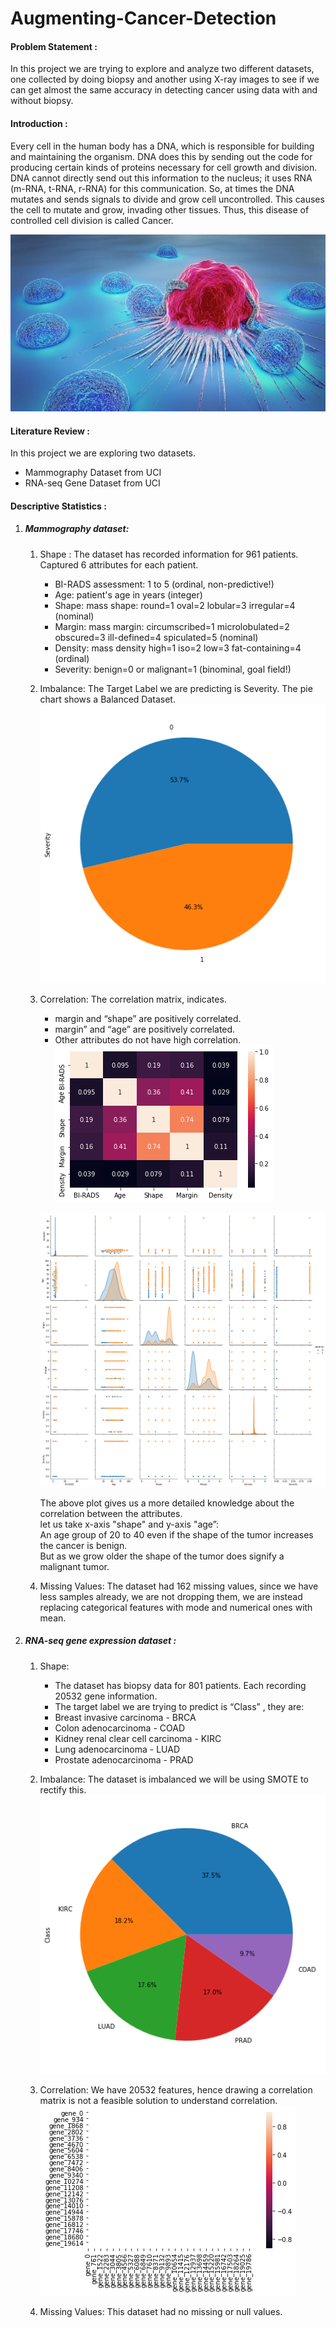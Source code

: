  # Augmenting-Cancer-Detection
 
 ####  Problem Statement :
  In this project we are trying to explore and analyze two different datasets, one collected by doing biopsy and another using X-ray images to see if we can get almost     the same accuracy in detecting cancer using data with and without biopsy.

 ####  Introduction :
  Every cell in the human body has a DNA, which is responsible for building and maintaining the organism. DNA does this by sending out the code for producing certain      kinds of proteins necessary for cell growth and division. DNA cannot directly send out this information to the nucleus; it uses RNA (m-RNA, t-RNA, r-RNA) for this   communication. So, at times the DNA mutates and sends signals to divide and grow cell uncontrolled. This causes the cell to mutate and grow, invading other tissues.
Thus, this disease of controlled cell division is called Cancer.

![Cancer](https://github.com/Sreeja-coder/Augmenting-Cancer-Detection/blob/main/assets/cancer_cell.jpg)


  ####  Literature Review :
   In this project we are exploring two datasets.
   * Mammography Dataset from UCI
   * RNA-seq Gene Dataset from UCI
  
  #### Descriptive Statistics :
   1. ##### Mammography dataset:
      1. Shape :
         The dataset has recorded information for 961 patients. <br>
         Captured 6 attributes for each patient. <br>
           * BI-RADS assessment: 1 to 5 (ordinal, non-predictive!)  <br>
           * Age: patient's age in years (integer)  <br>
           * Shape: mass shape: round=1 oval=2 lobular=3 irregular=4 (nominal)  <br>
           * Margin: mass margin: circumscribed=1 microlobulated=2 obscured=3 ill-defined=4 spiculated=5 (nominal)  <br>
           * Density: mass density high=1 iso=2 low=3 fat-containing=4 (ordinal)  <br>
           * Severity: benign=0 or malignant=1 (binominal, goal field!)  <br>
           
           
      2. Imbalance:
         The Target Label we are predicting is Severity. The pie chart shows a Balanced Dataset. <br>
         ![pie chart](https://github.com/Sreeja-coder/Augmenting-Cancer-Detection/blob/main/assets/mamo1.png)
      
      
      3. Correlation: 
         The correlation matrix, indicates.
         * margin and “shape” are positively correlated. <br>
         * margin” and “age” are positively correlated. <br>
         * Other attributes do not have high correlation.  <br>
         ![matrix](https://github.com/Sreeja-coder/Augmenting-Cancer-Detection/blob/main/assets/mamo2.png)
         
         ![detailed correlation](https://github.com/Sreeja-coder/Augmenting-Cancer-Detection/blob/main/assets/mamo3.png)
         
         The above plot gives us a more detailed knowledge about the correlation between the attributes. <br>
         let us take x-axis "shape" and y-axis "age”: <br>
         An age group of 20 to 40 even if the shape of the tumor increases the cancer is benign. <br>
         But as we grow older the shape of the tumor does signify a malignant tumor. <br>
      
      4. Missing Values:
         The dataset had 162 missing values, since we have less samples already, we are not dropping them, we are instead replacing categorical features with mode and          numerical ones with mean.
         
         
   2. ##### RNA-seq gene expression dataset :
      1. Shape:
         * The dataset has biopsy data for 801 patients. Each recording 20532 gene information.
         * The target label we are trying to predict is “Class” , they are:
         * Breast invasive carcinoma - BRCA
         * Colon adenocarcinoma - COAD
         * Kidney renal clear cell carcinoma - KIRC
         * Lung adenocarcinoma - LUAD
         * Prostate adenocarcinoma - PRAD
      2. Imbalance:
         The dataset is imbalanced we will be using SMOTE to rectify this.
         ![imbalance](https://github.com/Sreeja-coder/Augmenting-Cancer-Detection/blob/main/assets/ran1.png)
         
      3. Correlation:
         We have 20532 features, hence drawing a correlation matrix is not a feasible solution to understand correlation.
         ![correlation](https://github.com/Sreeja-coder/Augmenting-Cancer-Detection/blob/main/assets/rna2.png)
         
      4. Missing Values:
         This dataset had no missing or null values.
         
     
